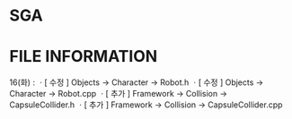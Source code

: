 # SGA

# FILE INFORMATION
16(화) : 
ㆍ[ 수정 ] Objects -> Character -> Robot.h
ㆍ[ 수정 ] Objects -> Character -> Robot.cpp
ㆍ[ 추가 ] Framework -> Collision -> CapsuleCollider.h
ㆍ[ 추가 ] Framework -> Collision -> CapsuleCollider.cpp
